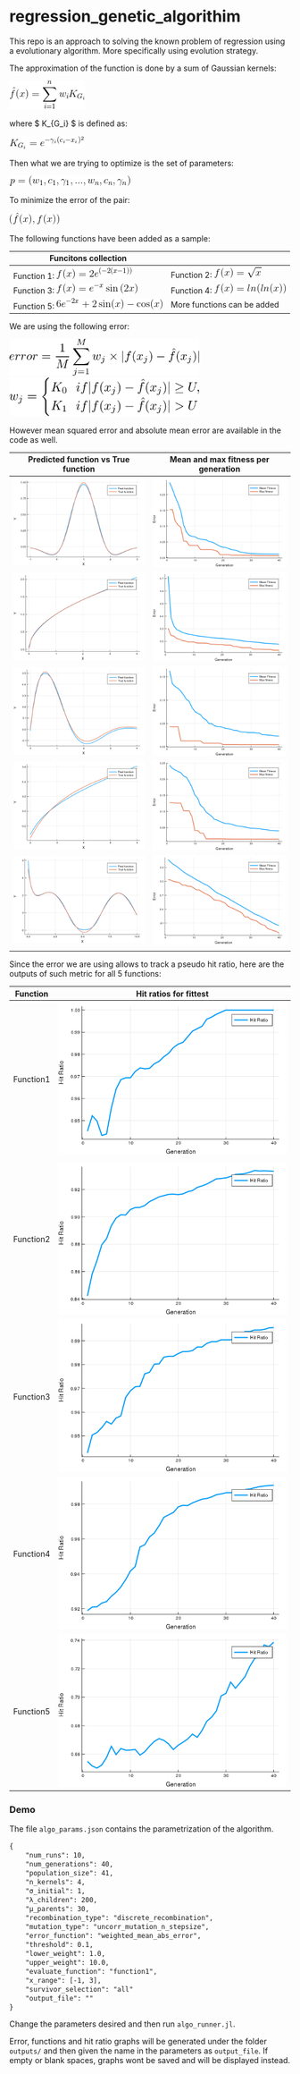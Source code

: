 # regression_genetic_algorithim

This repo is an approach to solving the known problem of regression using a evolutionary algorithm. More specifically using evolution strategy.

The approximation of the function is done by a sum of Gaussian kernels:

![approx_function](outputs/readme_resources/approx_function.gif)

where $ K_{G_i} ​$ is defined as:

![gauss_kernels](outputs/readme_resources/gauss_kernels.gif)

Then what we are trying to optimize is the set of parameters: 

![](outputs/readme_resources/parameters.gif)

To minimize the error of the pair:

![tuple](outputs/readme_resources/tuple.gif)

The following functions have been added as a sample:

| Funcitons collection                               |                                                       |
| -------------------------------------------------- | ----------------------------------------------------- |
| Function 1: ![f1](outputs/readme_resources/f1.gif) | Function 2:    ![f2](outputs/readme_resources/f2.gif) |
| Function 3: ![f3](outputs/readme_resources/f3.gif) | Function 4: ![f4](outputs/readme_resources/f4.gif)    |
| Function 5: ![](outputs/readme_resources/f5.gif)   | More functions can be added                           |

We are using the following error:

<img src="outputs/readme_resources/error_1.png" width="340">

<img src="outputs/readme_resources/error.png" width="340">

However mean squared error and absolute mean error are available in the code as well.

| Predicted function vs True function   | Mean and max fitness per generation   |
| ------------------------------------- | ------------------------------------- |
| ![](outputs/experiment_1_4_funcs.png) | ![](outputs/experiment_1_4_error.png) |
| ![](outputs/experiment_3_2_funcs.png) | ![](outputs/experiment_3_2_error.png) |
| ![](outputs/experiment_3_3_funcs.png) | ![](outputs/experiment_3_3_error.png) |
| ![](outputs/experiment_3_4_funcs.png) | ![](outputs/experiment_3_4_error.png) |
| ![](outputs/experiment_3_5_funcs.png) | ![](outputs/experiment_3_5_error.png) |
|                                       |                                       |

Since the error we are using allows to track a pseudo hit ratio, here are the outputs of such metric for all 5 functions:

| Function  | Hit ratios for fittest             |
| --------- | ---------------------------------- |
| Function1 | ![](outputs/experiment_1_4_hr.png) |
|           |                                    |
| Function2 | ![](outputs/experiment_3_2_hr.png) |
| Function3 | ![](outputs/experiment_3_3_hr.png) |
| Function4 | ![](outputs/experiment_3_4_hr.png) |
| Function5 | ![](outputs/experiment_3_5_hr.png) |



### Demo

The file `algo_params.json` contains the parametrization of the algorithm.

```
{
	"num_runs": 10,
	"num_generations": 40,
	"population_size": 41,
	"n_kernels": 4,
	"σ_initial": 1,
	"λ_children": 200,
	"μ_parents": 30,
	"recombination_type": "discrete_recombination",
	"mutation_type": "uncorr_mutation_n_stepsize",
	"error_function": "weighted_mean_abs_error",
	"threshold": 0.1,
	"lower_weight": 1.0,
	"upper_weight": 10.0,
	"evaluate_function": "function1",
	"x_range": [-1, 3],
	"survivor_selection": "all"
	"output_file": ""
}

```

Change the parameters desired and then run `algo_runner.jl`.

Error, functions and hit ratio graphs will be generated under the folder `outputs/` and then given the name in the parameters as `output_file`. If empty or blank spaces, graphs wont be saved and will be displayed instead.